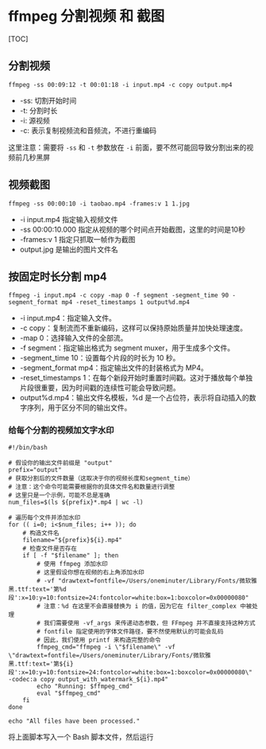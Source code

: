 # ffmpeg 分割视频 和 截图

[TOC]

## 分割视频
```
ffmpeg -ss 00:09:12 -t 00:01:18 -i input.mp4 -c copy output.mp4
```
- -ss: 切割开始时间
- -t: 分割时长
- -i: 源视频
- -c: 表示复制视频流和音频流，不进行重编码

这里注意：需要将 `-ss` 和 `-t` 参数放在 `-i` 前面，要不然可能回导致分割出来的视频前几秒黑屏

## 视频截图
```
ffmpeg -ss 00:00:10 -i taobao.mp4 -frames:v 1 1.jpg
```
- -i input.mp4 指定输入视频文件
- -ss 00:00:10.000 指定从视频的哪个时间点开始截图，这里的时间是10秒
- -frames:v 1 指定只抓取一帧作为截图
- output.jpg 是输出的图片文件名

## 按固定时长分割 mp4
```
ffmpeg -i input.mp4 -c copy -map 0 -f segment -segment_time 90 -segment_format mp4 -reset_timestamps 1 output%d.mp4
```
- -i input.mp4：指定输入文件。
- -c copy：复制流而不重新编码，这样可以保持原始质量并加快处理速度。
- -map 0：选择输入文件的全部流。
- -f segment：指定输出格式为 segment muxer，用于生成多个文件。
- -segment_time 10：设置每个片段的时长为 10 秒。
- -segment_format mp4：指定输出文件的封装格式为 MP4。
- -reset_timestamps 1：在每个新段开始时重置时间戳。这对于播放每个单独片段很重要，因为时间戳的连续性可能会导致问题。
- output%d.mp4：输出文件名模板，%d 是一个占位符，表示将自动插入的数字序列，用于区分不同的输出文件。

### 给每个分割的视频加文字水印
```
#!/bin/bash  
  
# 假设你的输出文件前缀是 "output"  
prefix="output"  
# 获取分割后的文件数量（这取决于你的视频长度和segment_time）  
# 注意：这个命令可能需要根据你的具体文件名和数量进行调整  
# 这里只是一个示例，可能不总是准确  
num_files=$(ls ${prefix}*.mp4 | wc -l)  
  
# 遍历每个文件并添加水印  
for (( i=0; i<$num_files; i++ )); do  
    # 构造文件名  
    filename="${prefix}${i}.mp4"  
    # 检查文件是否存在  
    if [ -f "$filename" ]; then  
        # 使用 ffmpeg 添加水印  
        # 这里假设你想在视频的右上角添加水印  
        # -vf "drawtext=fontfile=/Users/oneminuter/Library/Fonts/微软雅黑.ttf:text='第%d段':x=10:y=10:fontsize=24:fontcolor=white:box=1:boxcolor=0x00000080"  
        # 注意：%d 在这里不会直接替换为 i 的值，因为它在 filter_complex 中被处理  
        # 我们需要使用 -vf_args 来传递动态参数，但 FFmpeg 并不直接支持这种方式  
        # fontfile 指定使用的字体文件路径，要不然使用默认的可能会乱码
        # 因此，我们使用 printf 来构造完整的命令
        ffmpeg_cmd="ffmpeg -i \"$filename\" -vf \"drawtext=fontfile=/Users/oneminuter/Library/Fonts/微软雅黑.ttf:text='第${i}段':x=10:y=10:fontsize=24:fontcolor=white:box=1:boxcolor=0x00000080\" -codec:a copy output_with_watermark_${i}.mp4"  
        echo "Running: $ffmpeg_cmd"  
        eval "$ffmpeg_cmd"  
    fi  
done  
  
echo "All files have been processed."
```
将上面脚本写入一个 Bash 脚本文件，然后运行
